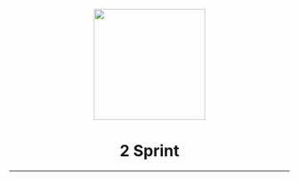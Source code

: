 <p align="center">
      <img src="" alt="" width="200">
      <h1 align="center"> 2 Sprint </h1>
<hr>